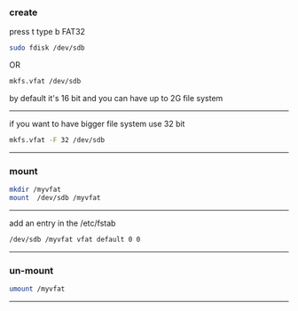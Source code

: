

### create

press
t     type
b     FAT32

```bash
sudo fdisk /dev/sdb
```

OR



```bash
mkfs.vfat /dev/sdb
```

by default it's 16 bit and you can have up to 2G file system


________________________________________________________________________________________________


if you want to have bigger file system use 32 bit

```bash
mkfs.vfat -F 32 /dev/sdb
```

________________________________________________________________________________________________


### mount

```bash
mkdir /myvfat
mount  /dev/sdb /myvfat
```

________________________________________________________________________________________________


add an entry in the /etc/fstab

```bash
/dev/sdb /myvfat vfat default 0 0
```

________________________________________________________________________________________________


### un-mount


```bash
umount /myvfat
```

________________________________________________________________________________________________
